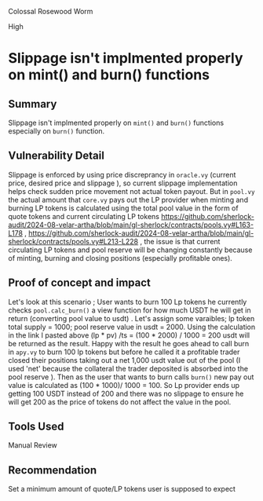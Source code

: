 Colossal Rosewood Worm

High

# Slippage isn't implmented properly on mint() and burn() functions

## Summary 
Slippage isn't implmented properly on `mint()` and `burn()` functions especially on `burn()` function.

## Vulnerability Detail
Slippage is enforced by using price discreprancy in `oracle.vy` (current price, desired price and slippage ), so current slippage implementation helps check sudden price movement not actual token payout. But in `pool.vy` the actual amount that `core.vy` pays out the LP provider when minting and burning LP tokens  is calculated using the total pool value in the form of quote tokens and current circulating LP tokens  https://github.com/sherlock-audit/2024-08-velar-artha/blob/main/gl-sherlock/contracts/pools.vy#L163-L178  ,
https://github.com/sherlock-audit/2024-08-velar-artha/blob/main/gl-sherlock/contracts/pools.vy#L213-L228 , the issue is that current circulating LP tokens and pool reserve will be changing constantly because of minting, burning and closing positions (especially profitable ones). 

## Proof of concept and impact 
Let's look at this scenario ; User wants to burn 100 Lp tokens he currently checks `pool.calc_burn()` a view function  for how much USDT he will get in return (converting pool value to usdt) . Let's assign some varaibles; lp token total supply = 1000; pool reserve value in usdt = 2000.
Using the calculation in the link I pasted above (lp * pv) /ts = (100 * 2000) / 1000 = 200 usdt will be returned as the result. 
Happy with the result he goes ahead to call burn in `apy.vy` to burn 100 lp tokens but before he called it a profitable trader closed their positions taking out a net 1,000 usdt value out of the pool (I used 'net' because the collateral the trader deposited is absorbed into the pool reserve ).
Then as the user that wants to burn calls `burn()` new pay out value is calculated as (100 * 1000)/ 1000 = 100.  So Lp provider ends up getting 100 USDT instead of 200 and there was no slippage to ensure he will get 200 as the price of tokens do not affect the value in the pool. 

## Tools Used 
Manual Review 

## Recommendation
Set a minimum amount of quote/LP tokens user is supposed to expect 
